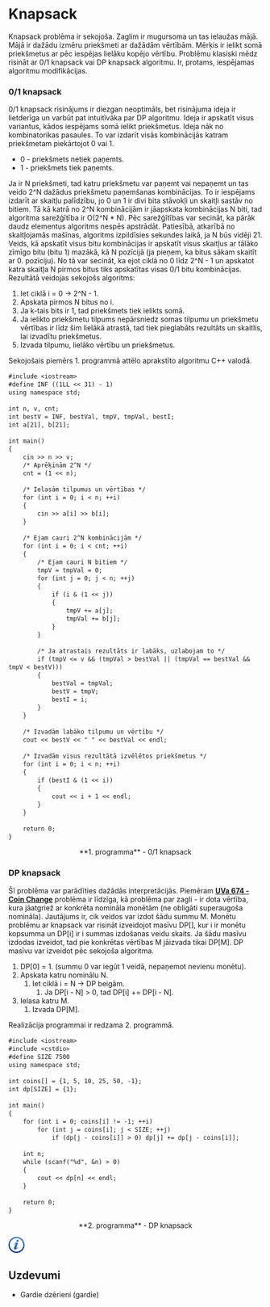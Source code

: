 # Knapsack

Knapsack problēma ir sekojoša. Zaglim ir mugursoma un tas ielaužas mājā. Mājā ir dažādu izmēru priekšmeti ar dažādām vērtībām. Mērķis ir ielikt somā priekšmetus ar pēc iespējas lielāku kopējo vērtību.
Problēmu klasiski mēdz risināt ar 0/1 knapsack vai DP knapsack algoritmu. Ir, protams, iespējamas algoritmu modifikācijas. 

### 0/1 knapsack

0/1 knapsack risinājums ir diezgan neoptimāls, bet risinājuma ideja ir lietderīga un varbūt pat intuitīvāka par DP algoritmu. Ideja ir apskatīt visus variantus, kādos iespējams somā ielikt priekšmetus. Ideja nāk no kombinatorikas pasaules. To var izdarīt visās kombinācijās katram priekšmetam piekārtojot 0 vai 1.

* 0 - priekšmets netiek paņemts.
* 1 - priekšmets tiek paņemts.

Ja ir N priekšmeti, tad katru priekšmetu var paņemt vai nepaņemt un tas veido 2^N dažādus priekšmetu paņemšanas kombinācijas. To ir iespējams izdarīt ar skaitļu palīdzību, jo 0 un 1 ir divi bita stāvokļi un skaitļi sastāv no bitiem. Tā kā katrā no 2^N kombinācijām ir jāapskata kombinācijas N biti, tad algoritma sarežģītība ir O(2^N * N). Pēc sarežģītības var secināt, ka pārāk daudz elementus algoritms nespēs apstrādāt. Patiesībā, atkarībā no skaitļojamās mašīnas, algoritms izpildīsies sekundes laikā, ja N būs vidēji 21. Veids, kā apskatīt visus bitu kombinācijas ir apskatīt visus skaitļus ar tālāko zīmīgo bitu (bitu 1) mazākā, kā N pozīcijā (ja pieņem, ka bitus sākam skaitīt ar 0. pozīciju). No tā var secināt, ka ejot ciklā no 0 līdz 2^N - 1 un apskatot katra skaitļa N pirmos bitus tiks apskatītas visas 0/1 bitu kombinācijas. Rezultātā veidojas sekojošs algoritms:

1. Iet ciklā i = 0 -> 2^N - 1.
1. Apskata pirmos N bitus no i.
1. Ja k-tais bits ir 1, tad priekšmets tiek ielikts somā.
1. Ja ielikto priekšmetu tilpums nepārsniedz somas tilpumu un priekšmetu vērtības ir līdz šim lielākā atrastā, tad tiek pieglabāts rezultāts un skaitlis, lai izvadītu priekšmetus.
1. Izvada tilpumu, lielāko vērtību un priekšmetus.

Sekojošais piemērs 1. programmā attēlo aprakstīto algoritmu C++ valodā.

```
#include <iostream>
#define INF ((1LL << 31) - 1)
using namespace std;

int n, v, cnt;
int bestV = INF, bestVal, tmpV, tmpVal, bestI;
int a[21], b[21];

int main()
{
    cin >> n >> v;
    /* Aprēķinām 2^N */
    cnt = (1 << n);

    /* Ielasām tilpumus un vērtības */
    for (int i = 0; i < n; ++i)
    {
        cin >> a[i] >> b[i];
    }

    /* Ejam cauri 2^N kombinācijām */
    for (int i = 0; i < cnt; ++i)
    {
        /* Ejam cauri N bitiem */
        tmpV = tmpVal = 0;
        for (int j = 0; j < n; ++j)
        {
            if (i & (1 << j))
            {
                tmpV += a[j];
                tmpVal += b[j];
            }
        }

        /* Ja atrastais rezultāts ir labāks, uzlabojam to */
        if (tmpV <= v && (tmpVal > bestVal || (tmpVal == bestVal && tmpV < bestV)))
        {
            bestVal = tmpVal;
            bestV = tmpV;
            bestI = i;
        }
    }

    /* Izvadām labāko tilpumu un vērtību */
    cout << bestV << " " << bestVal << endl;

    /* Izvadām visus rezultātā izvēlētos priekšmetus */
    for (int i = 0; i < n; ++i)
    {
        if (bestI & (1 << i))
        {
            cout << i + 1 << endl;
        }
    }

    return 0;
}
```

<center>
**1. programma** - 0/1 knapsack
</center>

### DP knapsack

Šī problēma var parādīties dažādās interpretācijās. Piemēram <a href="http://uva.onlinejudge.org/index.php?option=com_onlinejudge&Itemid=8&category=8&page=show_problem&problem=615" target="_blank">**UVa 674 - Coin Change**</a> problēma ir līdzīga, kā problēma par zagli - ir dota vērtība, kura jāatgriež ar konkrēta nomināla monētām (ne obligāti superaugoša nomināla). Jautājums ir, cik veidos var izdot šādu summu M. Monētu problēmu ar knapsack var risināt izveidojot masīvu DP[], kur i ir monētu kopsumma un DP[i] ir i summas izdošanas veidu skaits. Ja šādu masīvu izdodas izveidot, tad pie konkrētas vērtības M jāizvada tikai DP[M]. DP masīvu var izveidot pēc sekojoša algoritma.

1. DP[0] = 1. (summu 0 var iegūt 1 veidā, nepaņemot nevienu monētu).
1. Apskata katru nominālu N.
    1. Iet ciklā i = N -> DP beigām.
        1. Ja DP[i - N] > 0, tad DP[i] += DP[i - N].
1. Ielasa katru M.
    1. Izvada DP[M].


Realizācija programmai ir redzama 2. programmā.

```
#include <iostream>
#include <cstdio>
#define SIZE 7500
using namespace std;

int coins[] = {1, 5, 10, 25, 50, -1};
int dp[SIZE] = {1};

int main()
{
    for (int i = 0; coins[i] != -1; ++i)
        for (int j = coins[i]; j < SIZE; ++j)
            if (dp[j - coins[i]] > 0) dp[j] += dp[j - coins[i]];

    int n;
    while (scanf("%d", &n) > 0)
    {
        cout << dp[n] << endl;
    }

    return 0;
}
```

<center>
**2. programma** - DP knapsack
</center>

<a href="http://en.wikipedia.org/wiki/Knapsack_problem" target="_blank">![Vairāk informācija](/media/theory/information.png)</a>

## Uzdevumi

* Gardie dzērieni (gardie)

